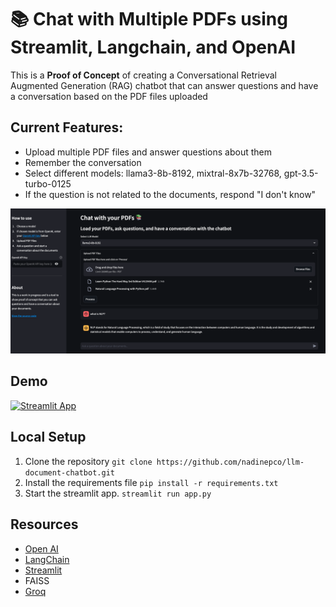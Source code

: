 # 📚 Chat with Multiple PDFs using Streamlit, Langchain, and OpenAI
This is a **Proof of Concept** of creating a Conversational Retrieval Augmented Generation (RAG) chatbot that can answer questions and have a conversation based on the PDF files uploaded

## Current Features:
- Upload multiple PDF files and answer questions about them
- Remember the conversation
- Select different models: llama3-8b-8192, mixtral-8x7b-32768, gpt-3.5-turbo-0125
- If the question is not related to the documents, respond "I don't know"

![chatbot](/images/chatbot.png)

## Demo
[![Streamlit App](https://static.streamlit.io/badges/streamlit_badge_black_white.svg)](https://llm-document-chatbot.streamlit.app/)


## Local Setup
1. Clone the repository
    `git clone https://github.com/nadinepco/llm-document-chatbot.git`
2. Install the requirements file
    `pip install -r requirements.txt`
3. Start the streamlit app.
    `streamlit run app.py`

## Resources
- [Open AI](https://openai.com/)
- [LangChain](https://langchain.readthedocs.io/en/latest/index.html)
- [Streamlit](https://streamlit.io/)
- FAISS
- [Groq](https://groq.com/)
